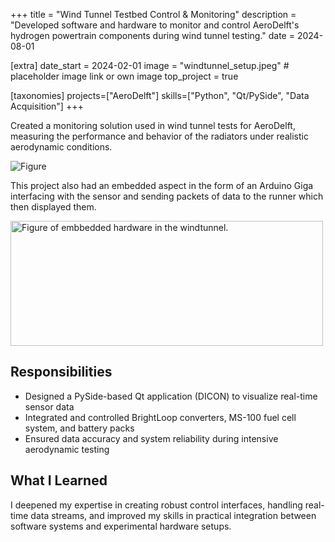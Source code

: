 +++
title = "Wind Tunnel Testbed Control & Monitoring"
description = "Developed software and hardware to monitor and control AeroDelft's hydrogen powertrain components during wind tunnel testing."
date = 2024-08-01

[extra]
date_start = 2024-02-01
image = "windtunnel_setup.jpeg" # placeholder image link or own image
top_project = true

[taxonomies]
projects=["AeroDelft"]
skills=["Python", "Qt/PySide", "Data Acquisition"]
+++

Created a monitoring solution used in wind tunnel tests for AeroDelft, measuring the performance and behavior of the radiators  under realistic aerodynamic conditions.

![Figure](/images/wind_tunnel_figure.png)

This project also had an embedded aspect in the form of an Arduino Giga interfacing with the sensor and sending packets of data to the runner which then displayed them.

<img src="/images/windtunnel_embedded.jpeg" alt="Figure of embbedded hardware in the windtunnel." width="500" height="200">


## Responsibilities
- Designed a PySide-based Qt application (DICON) to visualize real-time sensor data  
- Integrated and controlled BrightLoop converters, MS-100 fuel cell system, and battery packs  
- Ensured data accuracy and system reliability during intensive aerodynamic testing

## What I Learned
I deepened my expertise in creating robust control interfaces, handling real-time data streams, and improved my skills in practical integration between software systems and experimental hardware setups.
